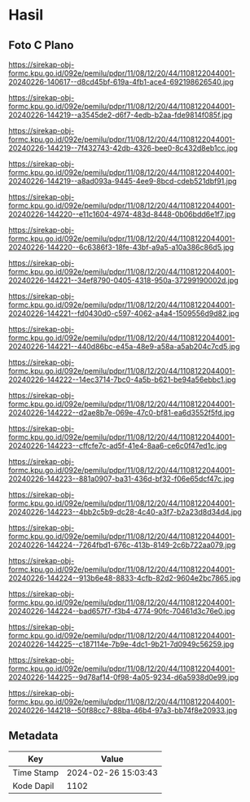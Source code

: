 # Hasil

## Foto C Plano

https://sirekap-obj-formc.kpu.go.id/092e/pemilu/pdpr/11/08/12/20/44/1108122044001-20240226-140617--d8cd45bf-619a-4fb1-ace4-692198626540.jpg

https://sirekap-obj-formc.kpu.go.id/092e/pemilu/pdpr/11/08/12/20/44/1108122044001-20240226-144219--a3545de2-d6f7-4edb-b2aa-fde9814f085f.jpg

https://sirekap-obj-formc.kpu.go.id/092e/pemilu/pdpr/11/08/12/20/44/1108122044001-20240226-144219--7f432743-42db-4326-bee0-8c432d8eb1cc.jpg

https://sirekap-obj-formc.kpu.go.id/092e/pemilu/pdpr/11/08/12/20/44/1108122044001-20240226-144219--a8ad093a-9445-4ee9-8bcd-cdeb521dbf91.jpg

https://sirekap-obj-formc.kpu.go.id/092e/pemilu/pdpr/11/08/12/20/44/1108122044001-20240226-144220--e11c1604-4974-483d-8448-0b06bdd6e1f7.jpg

https://sirekap-obj-formc.kpu.go.id/092e/pemilu/pdpr/11/08/12/20/44/1108122044001-20240226-144220--6c6386f3-18fe-43bf-a9a5-a10a386c86d5.jpg

https://sirekap-obj-formc.kpu.go.id/092e/pemilu/pdpr/11/08/12/20/44/1108122044001-20240226-144221--34ef8790-0405-4318-950a-37299190002d.jpg

https://sirekap-obj-formc.kpu.go.id/092e/pemilu/pdpr/11/08/12/20/44/1108122044001-20240226-144221--fd0430d0-c597-4062-a4a4-1509556d9d82.jpg

https://sirekap-obj-formc.kpu.go.id/092e/pemilu/pdpr/11/08/12/20/44/1108122044001-20240226-144221--440d86bc-e45a-48e9-a58a-a5ab204c7cd5.jpg

https://sirekap-obj-formc.kpu.go.id/092e/pemilu/pdpr/11/08/12/20/44/1108122044001-20240226-144222--14ec3714-7bc0-4a5b-b621-be94a56ebbc1.jpg

https://sirekap-obj-formc.kpu.go.id/092e/pemilu/pdpr/11/08/12/20/44/1108122044001-20240226-144222--d2ae8b7e-069e-47c0-bf81-ea6d3552f5fd.jpg

https://sirekap-obj-formc.kpu.go.id/092e/pemilu/pdpr/11/08/12/20/44/1108122044001-20240226-144223--cffcfe7c-ad5f-41e4-8aa6-ce6c0f47ed1c.jpg

https://sirekap-obj-formc.kpu.go.id/092e/pemilu/pdpr/11/08/12/20/44/1108122044001-20240226-144223--881a0907-ba31-436d-bf32-f06e65dcf47c.jpg

https://sirekap-obj-formc.kpu.go.id/092e/pemilu/pdpr/11/08/12/20/44/1108122044001-20240226-144223--4bb2c5b9-dc28-4c40-a3f7-b2a23d8d34d4.jpg

https://sirekap-obj-formc.kpu.go.id/092e/pemilu/pdpr/11/08/12/20/44/1108122044001-20240226-144224--7264fbd1-676c-413b-8149-2c6b722aa079.jpg

https://sirekap-obj-formc.kpu.go.id/092e/pemilu/pdpr/11/08/12/20/44/1108122044001-20240226-144224--913b6e48-8833-4cfb-82d2-9604e2bc7865.jpg

https://sirekap-obj-formc.kpu.go.id/092e/pemilu/pdpr/11/08/12/20/44/1108122044001-20240226-144224--bad657f7-f3b4-4774-90fc-70461d3c76e0.jpg

https://sirekap-obj-formc.kpu.go.id/092e/pemilu/pdpr/11/08/12/20/44/1108122044001-20240226-144225--c187114e-7b9e-4dc1-9b21-7d0949c56259.jpg

https://sirekap-obj-formc.kpu.go.id/092e/pemilu/pdpr/11/08/12/20/44/1108122044001-20240226-144225--9d78af14-0f98-4a05-9234-d6a5938d0e99.jpg

https://sirekap-obj-formc.kpu.go.id/092e/pemilu/pdpr/11/08/12/20/44/1108122044001-20240226-144218--50f88cc7-88ba-46b4-97a3-bb74f8e20933.jpg


## Metadata

| Key        | Value               |
| ---------- | ------------------- |
| Time Stamp | 2024-02-26 15:03:43 |
| Kode Dapil | 1102                |



